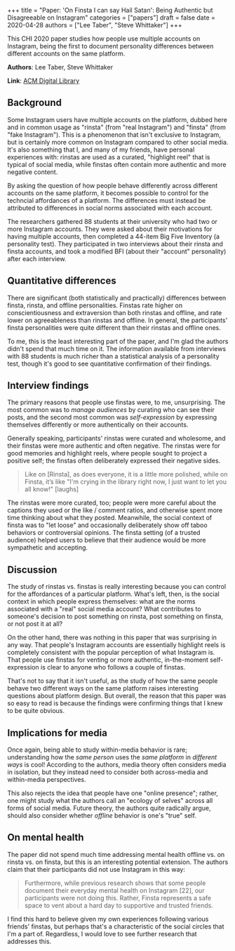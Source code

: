 +++
title = "Paper: 'On Finsta I can say Hail Satan': Being Authentic but Disagreeable on Instagram"
categories = ["papers"]
draft = false
date = 2020-04-28
authors = ["Lee Taber", "Steve Whittaker"]
+++

This CHI 2020 paper studies how people use multiple accounts on Instagram, being the first to document personality differences between different accounts on the same platform.

<!--more-->

**Authors**: Lee Taber, Steve Whittaker

**Link**: [ACM Digital Library](https://dl.acm.org/doi/10.1145/3313831.3376182)


## Background
Some Instagram users have multiple accounts on the platform, dubbed here and in common usage as "rinsta" (from "real Instagram") and "finsta" (from "fake Instagram"). This is a phenomenon that isn't exclusive to Instagram, but is certainly more common on Instagram compared to other social media. It's also something that I, and many of my friends, have personal experiences with: rinstas are used as a curated, "highlight reel" that is typical of social media, while finstas often contain more authentic and more negative content.

By asking the question of how people behave differently across different accounts on the same platform, it becomes possible to control for the techncial affordances of a platform. The differences must instead be attributed to differences in social norms associated with each account.

The researchers gathered 88 students at their university who had two or more Instagram accounts. They were asked about their motivations for having multiple accounts, then completed a 44-item Big Five Inventory (a personality test). They participated in two interviews about their rinsta and finsta accounts, and took a modified BFI (about their "account" personality) after each interview.


## Quantitative differences
There are significant (both statistically and practically) differences between finsta, rinsta, and offline personalities. Finstas rate higher on conscientiousness and extraversion than both rinstas and offline, and rate lower on agreeableness than rinstas and offline. In general, the participants' finsta personalities were quite different than their rinstas and offline ones.

To me, this is the least interesting part of the paper, and I'm glad the authors didn't spend that much time on it. The information available from interviews with 88 students is much richer than a statistical analysis of a personality test, though it's good to see quantitative confirmation of their findings.

## Interview findings
The primary reasons that people use finstas were, to me, unsurprising. The most common was to *manage audiences* by curating who can see their posts, and the second most common was *self-expression* by expressing themselves differently or more authentically on their accounts.

Generally speaking, participants' rinstas were curated and wholesome, and their finstas were more authentic and often negative. The rinstas were for good memories and highlight reels, where people sought to project a positive self; the finstas often deliberately expressed their negative sides.

> Like on [Rinsta], as does everyone, it is a little more polished, while on Finsta, it’s like "I'm crying in the library
right now, I just want to let you all know!" [laughs]

The rinstas were more curated, too; people were more careful about the captions they used or the like / comment ratios, and otherwise spent more time thinking about what they posted. Meanwhile, the social context of finsta was to "let loose" and occasionally deliberately show off taboo behaviors or controversial opinions. The finsta setting (of a trusted audience) helped users to believe that their audience would be more sympathetic and accepting.


## Discussion
The study of rinstas vs. finstas is really interesting because you can control for the affordances of a particular platform. What's left, then, is the social context in which people express themselves: what are the norms associated with a "real" social media account? What contributes to someone's decision to post something on rinsta, post something on finsta, or not post it at all?

On the other hand, there was nothing in this paper that was surprising in any way. That people's Instagram accounts are essentially highlight reels is completely consistent with the popular perception of what Instagram is. That people use finstas for venting or more authentic, in-the-moment self-expression is clear to anyone who follows a couple of finstas.

That's not to say that it isn't useful, as the study of how the same people behave two different ways on the same platform raises interesting questions about platform design. But overall, the reason that this paper was so easy to read is because the findings were confirming things that I knew to be quite obvious.


## Implications for media
Once again, being able to study within-media behavior is rare; understanding how the *same person* uses the *same platform* in *different ways* is cool! According to the authors, media theory often considers media in isolation, but they instead need to consider both across-media and within-media perspectives.

This also rejects the idea that people have one "online presence"; rather, one might study what the authors call an "ecology of selves" across all forms of social media. Future theory, the authors quite radically argue, should also consider whether *offline* behavior is one's "true" self.


## On mental health
The paper did not spend much time addressing mental health offline vs. on rinsta vs. on finsta, but this is an interesting potential extension. The authors claim that their participants did not use Instagram in this way:

> Furthermore, while previous research shows that some people document their everyday mental health on Instagram [22], our participants were not doing this. Rather, Finsta represents a safe space to vent about a hard day to supportive and trusted friends.

I find this hard to believe given my own experiences following various friends' finstas, but perhaps that's a characteristic of the social circles that I'm a part of. Regardless, I would love to see further research that addresses this.

